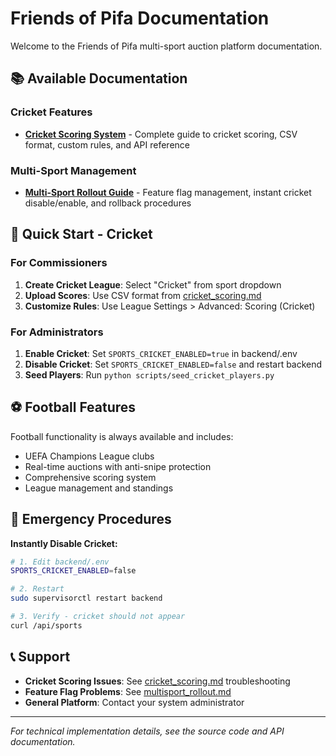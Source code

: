 # Friends of Pifa Documentation

Welcome to the Friends of Pifa multi-sport auction platform documentation.

## 📚 Available Documentation

### Cricket Features
- **[Cricket Scoring System](cricket_scoring.md)** - Complete guide to cricket scoring, CSV format, custom rules, and API reference

### Multi-Sport Management  
- **[Multi-Sport Rollout Guide](multisport_rollout.md)** - Feature flag management, instant cricket disable/enable, and rollback procedures

## 🏏 Quick Start - Cricket

### For Commissioners
1. **Create Cricket League**: Select "Cricket" from sport dropdown
2. **Upload Scores**: Use CSV format from [cricket_scoring.md](cricket_scoring.md)  
3. **Customize Rules**: Use League Settings > Advanced: Scoring (Cricket)

### For Administrators
1. **Enable Cricket**: Set `SPORTS_CRICKET_ENABLED=true` in backend/.env
2. **Disable Cricket**: Set `SPORTS_CRICKET_ENABLED=false` and restart backend
3. **Seed Players**: Run `python scripts/seed_cricket_players.py`

## ⚽ Football Features

Football functionality is always available and includes:
- UEFA Champions League clubs
- Real-time auctions with anti-snipe protection
- Comprehensive scoring system
- League management and standings

## 🚨 Emergency Procedures

**Instantly Disable Cricket:**
```bash
# 1. Edit backend/.env
SPORTS_CRICKET_ENABLED=false

# 2. Restart
sudo supervisorctl restart backend

# 3. Verify - cricket should not appear
curl /api/sports
```

## 📞 Support

- **Cricket Scoring Issues**: See [cricket_scoring.md](cricket_scoring.md) troubleshooting
- **Feature Flag Problems**: See [multisport_rollout.md](multisport_rollout.md) 
- **General Platform**: Contact your system administrator

---

*For technical implementation details, see the source code and API documentation.*